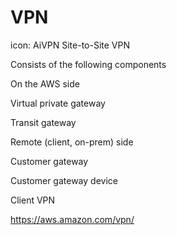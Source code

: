 # VPN
icon: AiVPN
Site-to-Site VPN

Consists of the following components

On the AWS side

Virtual private gateway

Transit gateway

Remote (client, on-prem) side

Customer gateway

Customer gateway device

Client VPN

https://aws.amazon.com/vpn/